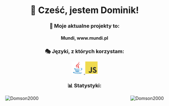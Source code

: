 <h1 align="center">👋 Cześć, jestem Dominik!</h1>

<h3 align="center">🔧 Moje aktualne projekty to:</h3>
<h4 align="center">Mundi, www.mundi.pl</h4>

<h3 align="center">🎭 Języki, z których korzystam:</h3>
<p align="center"> <a href="https://www.java.com" target="_blank" rel="noreferrer"> <img src="https://raw.githubusercontent.com/devicons/devicon/master/icons/java/java-original.svg" alt="java" width="40" height="40"/> </a> <a href="https://developer.mozilla.org/en-US/docs/Web/JavaScript" target="_blank" rel="noreferrer"> <img src="https://raw.githubusercontent.com/devicons/devicon/master/icons/javascript/javascript-original.svg" alt="javascript" width="40" height="40"/> </a>
</p>

<h3 align="center">📊 Statystyki:</h3>
<img align="left" src="https://github-readme-stats.vercel.app/api/top-langs?username=Domson2000&show_icons=true&locale=pl&layout=compact&theme=dark" alt="Domson2000"/>
<img align="right" src="https://github-readme-stats.vercel.app/api?username=Domson2000&show_icons=true&locale=pl&theme=dark" alt="Domson2000"/>

